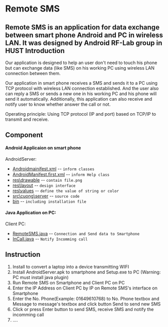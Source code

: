 Remote SMS
==============
Remote SMS is an application for data exchange between smart phone Android and PC in wireless LAN. It was designed by Android RF-Lab group in HUST
Introduction
------------

Our application is designed to help an user don't need to touch his phone but can exchange data (like SMS) on his working PC using wireless LAN connection between them.

Our application in smart phone receives a SMS and sends it to a PC using TCP protocol with wireless LAN connection established. And the user also can reply a SMS or sends a new one in his working PC and his phone will send it automatically. Additionally, this application can also receive and notify user to know whether answer the call or not.

Operating principle: Using TCP protocol (IP and port) based on TCP/IP to transmit and receive.

Component
------------
#### Android Applicaion on smart phone
   AndroidServer:
* [Androidmainifest.xml](https://github.com/cuongbk/Remote-SMS/blob/master/AndroidServer/AndroidManifest.xml) -- `inform classes` 
* [AndroidManifest.ﬁrst.xml](https://github.com/cuongbk/Remote-SMS/blob/master/AndroidServer/AndroidManifest.%EF%AC%81rst.xml) -- `inform Help class`
* [res\drawable](https://github.com/cuongbk/Remote-SMS/tree/master/AndroidServer/res/drawable-hdpi) -- `contain file.png`
* [res\layout](https://github.com/cuongbk/Remote-SMS/tree/master/AndroidServer/res/layout) -- `design interface`
* [res\values](https://github.com/cuongbk/Remote-SMS/tree/master/AndroidServer/res/values) -- `define the value of string or color`
* [src\cuong\server](https://github.com/cuongbk/Remote-SMS/tree/master/AndroidServer/src/cuong/server) -- `source code`
* [bin]() -- `including installation file `
   
#### Java Application on PC:
   Client PC:
* [RemoteSMS.java](https://github.com/cuongbk/Remote-SMS/blob/master/Client%20PC/src/client/RemoteSMS.java) -- `Connection and Send data to Smartphone` 
* [InCall.java](https://github.com/cuongbk/Remote-SMS/blob/master/Client%20PC/src/client/InCall.java) -- `Notify Incomming call`

Instruction
------------------
1. Install to convert a laptop into a device transmitting WIFI
2. Install AndroidServer.apk to smartphone and Setup.exe to PC (Warning: PC must install java plugin)
3. Run Remote SMS on Smartphone and Client PC on PC
4. Enter the IP Address on Client PC by IP on Remote SMS's interface on Smartphone
5. Enter the No. Phone(Example: 01649610768) to No. Phone textbox and Message to message's textbox and click button Send to send new SMS
6. Click or press Enter button to send SMS, receive SMS and notify the incomming call
7. ....
